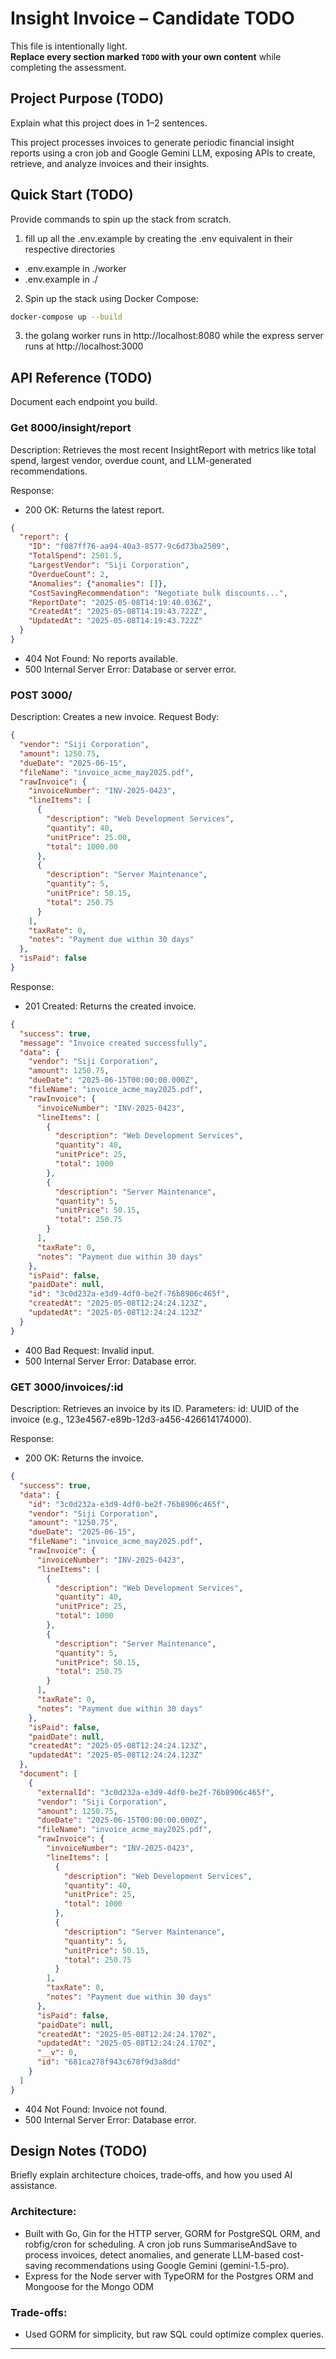
# Insight Invoice – Candidate TODO

This file is intentionally light.  
**Replace every section marked `TODO` with your own content** while completing the assessment.

## Project Purpose (TODO)
Explain what this project does in 1–2 sentences.

This project processes invoices to generate periodic financial insight reports using a cron job and Google Gemini LLM, exposing APIs to create, retrieve, and analyze invoices and their insights.

## Quick Start (TODO)
Provide commands to spin up the stack from scratch.
1. fill up all the .env.example by creating the .env equivalent in their respective directories
  - .env.example in ./worker
  - .env.example in ./
2. Spin up the stack using Docker Compose:
```bash
docker-compose up --build
```
3. the golang worker runs in http://localhost:8080 while the express server runs at http://localhost:3000


## API Reference (TODO)
Document each endpoint you build.

### Get 8000/insight/report
Description: Retrieves the most recent InsightReport with metrics like total spend, largest vendor, overdue count, and LLM-generated recommendations.

Response:

- 200 OK: Returns the latest report.

```json
{
  "report": {
    "ID": "f087ff76-aa94-40a3-8577-9c6d73ba2509",
    "TotalSpend": 2501.5,
    "LargestVendor": "Siji Corporation",
    "OverdueCount": 2,
    "Anomalies": {"anomalies": []},
    "CostSavingRecommendation": "Negotiate bulk discounts...",
    "ReportDate": "2025-05-08T14:19:40.036Z",
    "CreatedAt": "2025-05-08T14:19:43.722Z",
    "UpdatedAt": "2025-05-08T14:19:43.722Z"
  }
}
```

- 404 Not Found: No reports available.
- 500 Internal Server Error: Database or server error.

### POST 3000/
Description: Creates a new invoice.
Request Body:
```json
{
  "vendor": "Siji Corporation",
  "amount": 1250.75,
  "dueDate": "2025-06-15",
  "fileName": "invoice_acme_may2025.pdf",
  "rawInvoice": {
    "invoiceNumber": "INV-2025-0423",
    "lineItems": [
      {
        "description": "Web Development Services",
        "quantity": 40,
        "unitPrice": 25.00,
        "total": 1000.00
      },
      {
        "description": "Server Maintenance",
        "quantity": 5,
        "unitPrice": 50.15,
        "total": 250.75
      }
    ],
    "taxRate": 0,
    "notes": "Payment due within 30 days"
  },
  "isPaid": false
}
```

Response:

- 201 Created: Returns the created invoice.
```json
{
  "success": true,
  "message": "Invoice created successfully",
  "data": {
    "vendor": "Siji Corporation",
    "amount": 1250.75,
    "dueDate": "2025-06-15T00:00:00.000Z",
    "fileName": "invoice_acme_may2025.pdf",
    "rawInvoice": {
      "invoiceNumber": "INV-2025-0423",
      "lineItems": [
        {
          "description": "Web Development Services",
          "quantity": 40,
          "unitPrice": 25,
          "total": 1000
        },
        {
          "description": "Server Maintenance",
          "quantity": 5,
          "unitPrice": 50.15,
          "total": 250.75
        }
      ],
      "taxRate": 0,
      "notes": "Payment due within 30 days"
    },
    "isPaid": false,
    "paidDate": null,
    "id": "3c0d232a-e3d9-4df0-be2f-76b8906c465f",
    "createdAt": "2025-05-08T12:24:24.123Z",
    "updatedAt": "2025-05-08T12:24:24.123Z"
  }
}
```

- 400 Bad Request: Invalid input.
- 500 Internal Server Error: Database error.

### GET 3000/invoices/:id
Description: Retrieves an invoice by its ID.
Parameters:
id: UUID of the invoice (e.g., 123e4567-e89b-12d3-a456-426614174000).

Response:
- 200 OK: Returns the invoice.
```json
{
  "success": true,
  "data": {
    "id": "3c0d232a-e3d9-4df0-be2f-76b8906c465f",
    "vendor": "Siji Corporation",
    "amount": "1250.75",
    "dueDate": "2025-06-15",
    "fileName": "invoice_acme_may2025.pdf",
    "rawInvoice": {
      "invoiceNumber": "INV-2025-0423",
      "lineItems": [
        {
          "description": "Web Development Services",
          "quantity": 40,
          "unitPrice": 25,
          "total": 1000
        },
        {
          "description": "Server Maintenance",
          "quantity": 5,
          "unitPrice": 50.15,
          "total": 250.75
        }
      ],
      "taxRate": 0,
      "notes": "Payment due within 30 days"
    },
    "isPaid": false,
    "paidDate": null,
    "createdAt": "2025-05-08T12:24:24.123Z",
    "updatedAt": "2025-05-08T12:24:24.123Z"
  },
  "document": [
    {
      "externalId": "3c0d232a-e3d9-4df0-be2f-76b8906c465f",
      "vendor": "Siji Corporation",
      "amount": 1250.75,
      "dueDate": "2025-06-15T00:00:00.000Z",
      "fileName": "invoice_acme_may2025.pdf",
      "rawInvoice": {
        "invoiceNumber": "INV-2025-0423",
        "lineItems": [
          {
            "description": "Web Development Services",
            "quantity": 40,
            "unitPrice": 25,
            "total": 1000
          },
          {
            "description": "Server Maintenance",
            "quantity": 5,
            "unitPrice": 50.15,
            "total": 250.75
          }
        ],
        "taxRate": 0,
        "notes": "Payment due within 30 days"
      },
      "isPaid": false,
      "paidDate": null,
      "createdAt": "2025-05-08T12:24:24.170Z",
      "updatedAt": "2025-05-08T12:24:24.170Z",
      "__v": 0,
      "id": "681ca278f943c678f9d3a8dd"
    }
  ]
}
```

- 404 Not Found: Invoice not found.
- 500 Internal Server Error: Database error.

## Design Notes (TODO)
Briefly explain architecture choices, trade‑offs, and how you used AI assistance.

### Architecture: 
- Built with Go, Gin for the HTTP server, GORM for PostgreSQL ORM, and robfig/cron for scheduling. A cron job runs SummariseAndSave to process invoices, detect anomalies, and generate LLM-based cost-saving recommendations using Google Gemini (gemini-1.5-pro).
- Express for the Node server with TypeORM for the Postgres ORM and Mongoose for the Mongo ODM

### Trade-offs:
- Used GORM for simplicity, but raw SQL could optimize complex queries.



---
